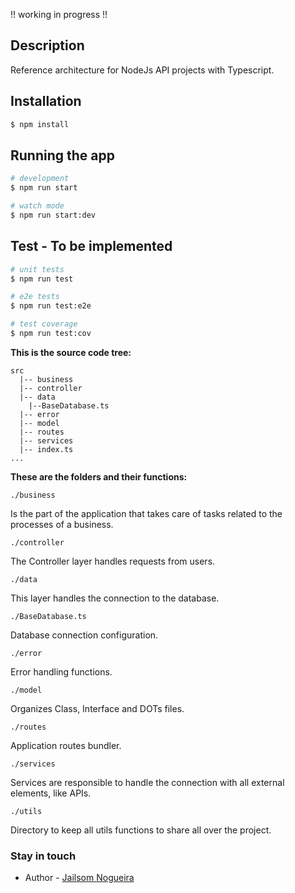 !! working in progress !!
## Description

Reference architecture for NodeJs API projects with Typescript.

## Installation

```bash
$ npm install
```

## Running the app

```bash
# development
$ npm run start

# watch mode
$ npm run start:dev
```
## Test - To be implemented

```bash
# unit tests
$ npm run test

# e2e tests
$ npm run test:e2e

# test coverage
$ npm run test:cov
```
**This is the source code tree:**

```
src
  |-- business
  |-- controller
  |-- data
    |--BaseDatabase.ts
  |-- error
  |-- model
  |-- routes
  |-- services
  |-- index.ts
...

```

**These are the folders and their functions:**

`./business`

Is the part of the application that takes care of tasks related to the processes of a business.

`./controller`

The Controller layer handles requests from users.

`./data`

This layer handles the connection to the database.

`./BaseDatabase.ts`

Database connection configuration.

`./error`

Error handling functions.

`./model`

Organizes Class, Interface and DOTs files.

`./routes`

Application routes bundler.

`./services`

Services are responsible to handle the connection with all external elements, like APIs.

`./utils`

Directory to keep all utils functions to share all over the project.

### Stay in touch

- Author - [Jailsom Nogueira](https://github.com/Jailsom-Nogueira)